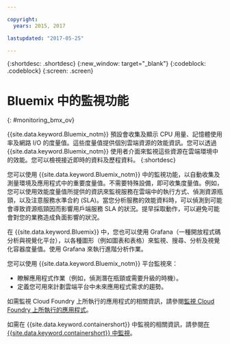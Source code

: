 ```yaml
---

copyright:
  years: 2015, 2017

lastupdated: "2017-05-25"

---
```



{:shortdesc: .shortdesc}
{:new_window: target="_blank"}
{:codeblock: .codeblock}
{:screen: .screen}


# Bluemix 中的監視功能
{: #monitoring_bmx_ov}

{{site.data.keyword.Bluemix_notm}} 預設會收集及顯示 CPU 用量、記憶體使用率及網路 I/O 的度量值。這些度量值提供個別雲端資源的效能資訊。您可以透過 {{site.data.keyword.Bluemix_notm}} 使用者介面來監視這些資源在雲端環境中的效能。您可以檢視接近即時的資料及歷程資料。
{:shortdesc}

您可以使用 {{site.data.keyword.Bluemix_notm}} 中的監視功能，以自動收集及測量環境及應用程式中的重要度量值。不需要特殊設備，即可收集度量值。例如，您可以使用效能度量值所提供的資訊來監視服務在雲端中的執行方式、偵測資源瓶頸，以及注意服務水準合約 (SLA)。當您分析服務的效能資料時，可以偵測到可能會導致資源瓶頸因而影響用戶端服務 SLA 的狀況。提早採取動作，可以避免可能會對您的業務造成負面影響的狀況。  

在 {{site.data.keyword.Bluemix}} 中，您也可以使用 Grafana（一種開放程式碼分析與視覺化平台），以各種圖形（例如圖表和表格）來監視、搜尋、分析及視覺化容器度量值。使用 Grafana 來執行進階分析作業。
 

您可以使用 {{site.data.keyword.Bluemix_notm}} 平台監視來：

* 瞭解應用程式作業（例如，偵測潛在瓶頸或需要升級的時機）。
* 定義您可用來計劃雲端平台中未來應用程式需求的趨勢。

如需監視 Cloud Foundry 上所執行的應用程式的相關資訊，請參閱[監視 Cloud Foundry 上所執行的應用程式](cf/monitoring_cf_apps.html#monitoring_bluemix_apps)。

如需在 {{site.data.keyword.containershort}} 中監視的相關資訊，請參閱[在 {{site.data.keyword.containershort}} 中監視](containers/monitoring_containers_ov.html#monitoring_bmx_containers_ov)。
